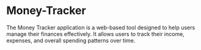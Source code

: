 # Money-Tracker
The Money Tracker application is a web-based tool designed to help users manage their finances effectively. It allows users to track their income, expenses, and overall spending patterns over time.
